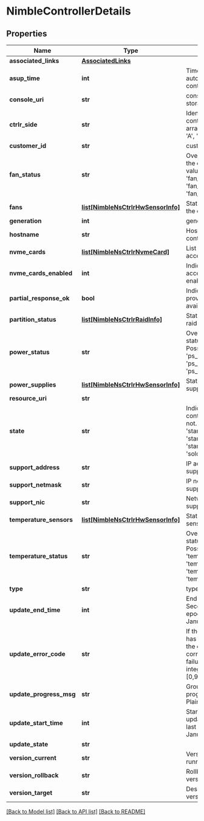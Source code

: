 # NimbleControllerDetails

## Properties
Name | Type | Description | Notes
------------ | ------------- | ------------- | -------------
**associated_links** | [**AssociatedLinks**](AssociatedLinks.md) |  | [optional] 
**asup_time** | **int** | Time of the last autosupport by the controller. | [optional] 
**console_uri** | **str** | consoleUri for detailed storage object | [optional] 
**ctrlr_side** | **str** | Identifies which controller this is on its array. Possible values: &#39;A&#39;, &#39;B&#39;. | [optional] 
**customer_id** | **str** | customerId | [optional] 
**fan_status** | **str** | Overall fan status for the controller. Possible values: &#39;fan_failed&#39;, &#39;fan_okay&#39;, &#39;fan_alerted&#39;, &#39;fan_unknown&#39;. | [optional] 
**fans** | [**list[NimbleNsCtrlrHwSensorInfo]**](NimbleNsCtrlrHwSensorInfo.md) | Status for each fan in the controller. | [optional] 
**generation** | **int** | generation | [optional] 
**hostname** | **str** | Host name for the controller. | [optional] 
**nvme_cards** | [**list[NimbleNsCtrlrNvmeCard]**](NimbleNsCtrlrNvmeCard.md) | List of NVMe accelerator cards. | [optional] 
**nvme_cards_enabled** | **int** | Indicates if the NVMe accelerator card is enabled. | [optional] 
**partial_response_ok** | **bool** | Indicate that it is ok to provide partially available response. | [optional] 
**partition_status** | [**list[NimbleNsCtrlrRaidInfo]**](NimbleNsCtrlrRaidInfo.md) | Status of the system&#39;s raid partitions. | [optional] 
**power_status** | **str** | Overall power supply status for the controller. Possible values: &#39;ps_alerted&#39;, &#39;ps_okay&#39;, &#39;ps_failed&#39;, &#39;ps_unknown&#39;. | [optional] 
**power_supplies** | [**list[NimbleNsCtrlrHwSensorInfo]**](NimbleNsCtrlrHwSensorInfo.md) | Status for each power supply in the controller. | [optional] 
**resource_uri** | **str** |  | [optional] 
**state** | **str** | Indicates whether this controller is active or not. Possible values: &#39;start_active&#39;, &#39;start_standby&#39;, &#39;stale&#39;, &#39;standby&#39;, &#39;active&#39;, &#39;solo&#39;, &#39;none&#39;. | [optional] 
**support_address** | **str** | IP address used for support. | [optional] 
**support_netmask** | **str** | IP netmask used for support. | [optional] 
**support_nic** | **str** | Network card used for support. | [optional] 
**temperature_sensors** | [**list[NimbleNsCtrlrHwSensorInfo]**](NimbleNsCtrlrHwSensorInfo.md) | Status for temperature sensor in the controller. | [optional] 
**temperature_status** | **str** | Overall temperature status for the controller. Possible values: &#39;temperature_unknown&#39;, &#39;temperature_alerted&#39;, &#39;temperature_okay&#39;, &#39;temperature_fail&#39;. | [optional] 
**type** | **str** | type | [optional] 
**update_end_time** | **int** | End time of last update. Seconds since last epoch i.e. 00:00 January 1, 1970. | [optional] 
**update_error_code** | **str** | If the software update has failed, this indicates the error code corresponding to the failure. Non-negative integer in range [0,9000]. | [optional] 
**update_progress_msg** | **str** | Group update detailed progress message. Plain string. | [optional] 
**update_start_time** | **int** | Start time of last update. Seconds since last epoch i.e. 00:00 January 1, 1970. | [optional] 
**update_state** | **str** |  | [optional] 
**version_current** | **str** | Version of software running on the group. | [optional] 
**version_rollback** | **str** | Rollback software version for the group. | [optional] 
**version_target** | **str** | Desired software version for the group. | [optional] 

[[Back to Model list]](../README.md#documentation-for-models) [[Back to API list]](../README.md#documentation-for-api-endpoints) [[Back to README]](../README.md)


